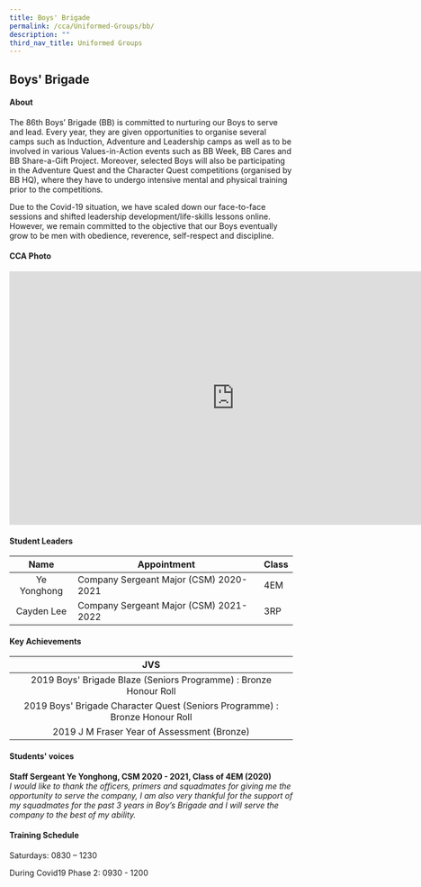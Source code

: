 ```yaml
---
title: Boys' Brigade
permalink: /cca/Uniformed-Groups/bb/
description: ""
third_nav_title: Uniformed Groups
---
```

## Boys' Brigade

#### About
The 86th Boys’ Brigade (BB) is committed to nurturing our Boys to serve and lead. Every year, they are given opportunities to organise several camps such as Induction, Adventure and Leadership camps as well as to be involved in various Values-in-Action events such as BB Week, BB Cares and BB Share-a-Gift Project. Moreover, selected Boys will also be participating in the Adventure Quest and the Character Quest competitions (organised by BB HQ), where they have to undergo intensive mental and physical training prior to the competitions.  
  
Due to the Covid-19 situation, we have scaled down our face-to-face sessions and shifted leadership development/life-skills lessons online. However, we remain committed to the objective that our Boys eventually grow to be men with obedience, reverence, self-respect and discipline.

#### CCA Photo
<iframe allowfullscreen="true" height="450" width="800" frameborder="0" src="https://docs.google.com/presentation/d/e/2PACX-1vQzY5ACERJ8Ezv-7mKj4AD7BOrIY84SDsFawYK4HVmzG42bpgZyO6Jhc7L0mXcalv5HMFWOYxCBuDgY/embed?start=false&amp;loop=false&amp;delayms=3000"></iframe>

#### Student Leaders

| Name | Appointment | Class |
|:---:|---|---|
| Ye Yonghong | Company Sergeant Major (CSM) 2020-2021 | 4EM |
| Cayden Lee | Company Sergeant Major (CSM) 2021-2022 | 3RP |

#### Key Achievements

| JVS |
|:---:|
| 2019 Boys' Brigade Blaze (Seniors Programme) : Bronze Honour Roll |
| 2019 Boys' Brigade Character Quest (Seniors Programme) : Bronze Honour Roll |
| 2019 J M Fraser Year of Assessment (Bronze) |

#### Students' voices
**Staff Sergeant Ye Yonghong, CSM 2020 - 2021, Class of 4EM (2020)**<br>
_I would like to thank the officers, primers and squadmates for giving me the opportunity to serve the company, I am also very thankful for the support of my squadmates for the past 3 years in Boy’s Brigade and I will serve the company to the best of my ability._

#### Training Schedule

Saturdays: 0830 – 1230

During Covid19 Phase 2: 0930 - 1200